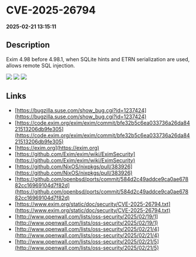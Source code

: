 # CVE-2025-26794

**2025-02-21 13:15:11**

## Description
Exim 4.98 before 4.98.1, when SQLite hints and ETRN serialization are used, allows remote SQL injection.

![](https://img.shields.io/static/v1?label=Score&message=7.5&color=red)
![](https://img.shields.io/static/v1?label=Severity&message=HIGH&color=red)
![](https://img.shields.io/static/v1?label=CWE&message=SQL&color=green)

## Links
- [https://bugzilla.suse.com/show_bug.cgi?id=1237424](https://bugzilla.suse.com/show_bug.cgi?id=1237424)
- [https://code.exim.org/exim/exim/commit/bfe32b5c6ea033736a26da8421513206db9fe305](https://code.exim.org/exim/exim/commit/bfe32b5c6ea033736a26da8421513206db9fe305)
- [https://exim.org](https://exim.org)
- [https://github.com/Exim/exim/wiki/EximSecurity](https://github.com/Exim/exim/wiki/EximSecurity)
- [https://github.com/NixOS/nixpkgs/pull/383926](https://github.com/NixOS/nixpkgs/pull/383926)
- [https://github.com/openbsd/ports/commit/584d2c49addce9ca0ae67882cc16969104d7f82d](https://github.com/openbsd/ports/commit/584d2c49addce9ca0ae67882cc16969104d7f82d)
- [https://www.exim.org/static/doc/security/CVE-2025-26794.txt](https://www.exim.org/static/doc/security/CVE-2025-26794.txt)
- [http://www.openwall.com/lists/oss-security/2025/02/19/1](http://www.openwall.com/lists/oss-security/2025/02/19/1)
- [http://www.openwall.com/lists/oss-security/2025/02/21/4](http://www.openwall.com/lists/oss-security/2025/02/21/4)
- [http://www.openwall.com/lists/oss-security/2025/02/21/5](http://www.openwall.com/lists/oss-security/2025/02/21/5)
